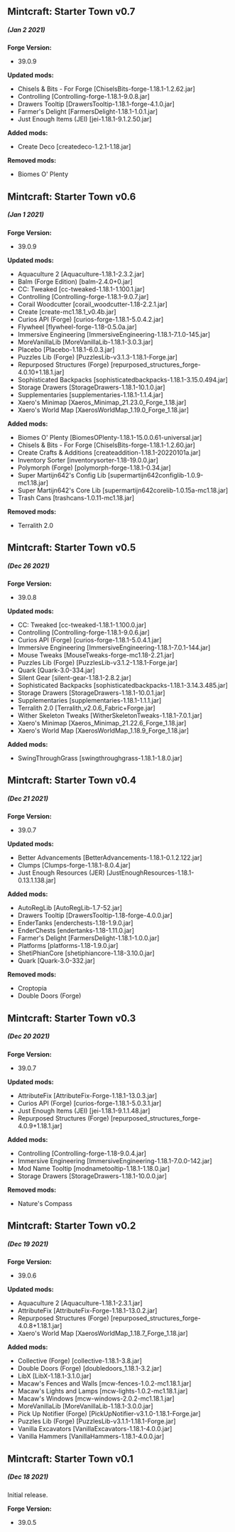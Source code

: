 ## Mintcraft: Starter Town v0.7
##### (Jan 2 2021)

**Forge Version:**
* 39.0.9

**Updated mods:**
* Chisels & Bits - For Forge [ChiselsBits-forge-1.18.1-1.2.62.jar]
* Controlling [Controlling-forge-1.18.1-9.0.8.jar]
* Drawers Tooltip [DrawersTooltip-1.18.1-forge-4.1.0.jar]
* Farmer's Delight [FarmersDelight-1.18.1-1.0.1.jar]
* Just Enough Items (JEI) [jei-1.18.1-9.1.2.50.jar]

**Added mods:**
* Create Deco [createdeco-1.2.1-1.18.jar]

**Removed mods:**
* Biomes O' Plenty

## Mintcraft: Starter Town v0.6
##### (Jan 1 2021)

**Forge Version:**
* 39.0.9

**Updated mods:**
* Aquaculture 2 [Aquaculture-1.18.1-2.3.2.jar]
* Balm (Forge Edition) [balm-2.4.0+0.jar]
* CC: Tweaked [cc-tweaked-1.18.1-1.100.1.jar]
* Controlling [Controlling-forge-1.18.1-9.0.7.jar]
* Corail Woodcutter [corail_woodcutter-1.18-2.2.1.jar]
* Create [create-mc1.18.1_v0.4b.jar]
* Curios API (Forge) [curios-forge-1.18.1-5.0.4.2.jar]
* Flywheel [flywheel-forge-1.18-0.5.0a.jar]
* Immersive Engineering [ImmersiveEngineering-1.18.1-7.1.0-145.jar]
* MoreVanillaLib [MoreVanillaLib-1.18.1-3.0.3.jar]
* Placebo [Placebo-1.18.1-6.0.3.jar]
* Puzzles Lib (Forge) [PuzzlesLib-v3.1.3-1.18.1-Forge.jar]
* Repurposed Structures (Forge) [repurposed_structures_forge-4.0.10+1.18.1.jar]
* Sophisticated Backpacks [sophisticatedbackpacks-1.18.1-3.15.0.494.jar]
* Storage Drawers [StorageDrawers-1.18.1-10.1.0.jar]
* Supplementaries [supplementaries-1.18.1-1.1.4.jar]
* Xaero's Minimap [Xaeros_Minimap_21.23.0_Forge_1.18.jar]
* Xaero's World Map [XaerosWorldMap_1.19.0_Forge_1.18.jar]

**Added mods:**
* Biomes O' Plenty [BiomesOPlenty-1.18.1-15.0.0.61-universal.jar]
* Chisels & Bits - For Forge [ChiselsBits-forge-1.18.1-1.2.60.jar]
* Create Crafts & Additions [createaddition-1.18.1-20220101a.jar]
* Inventory Sorter [inventorysorter-1.18-19.0.0.jar]
* Polymorph (Forge) [polymorph-forge-1.18.1-0.34.jar]
* Super Martijn642's Config Lib [supermartijn642configlib-1.0.9-mc1.18.jar]
* Super Martijn642's Core Lib [supermartijn642corelib-1.0.15a-mc1.18.jar]
* Trash Cans [trashcans-1.0.11-mc1.18.jar]

**Removed mods:**
* Terralith 2.0

## Mintcraft: Starter Town v0.5
##### (Dec 26 2021)

**Forge Version:**
* 39.0.8

**Updated mods:**
* CC: Tweaked [cc-tweaked-1.18.1-1.100.0.jar]
* Controlling [Controlling-forge-1.18.1-9.0.6.jar]
* Curios API (Forge) [curios-forge-1.18.1-5.0.4.1.jar]
* Immersive Engineering [ImmersiveEngineering-1.18.1-7.0.1-144.jar]
* Mouse Tweaks [MouseTweaks-forge-mc1.18-2.21.jar]
* Puzzles Lib (Forge) [PuzzlesLib-v3.1.2-1.18.1-Forge.jar]
* Quark [Quark-3.0-334.jar]
* Silent Gear [silent-gear-1.18.1-2.8.2.jar]
* Sophisticated Backpacks [sophisticatedbackpacks-1.18.1-3.14.3.485.jar]
* Storage Drawers [StorageDrawers-1.18.1-10.0.1.jar]
* Supplementaries [supplementaries-1.18.1-1.1.1.jar]
* Terralith 2.0 [Terralith_v2.0.6_Fabric+Forge.jar]
* Wither Skeleton Tweaks [WitherSkeletonTweaks-1.18.1-7.0.1.jar]
* Xaero's Minimap [Xaeros_Minimap_21.22.6_Forge_1.18.jar]
* Xaero's World Map [XaerosWorldMap_1.18.9_Forge_1.18.jar]

**Added mods:**
* SwingThroughGrass [swingthroughgrass-1.18.1-1.8.0.jar]

## Mintcraft: Starter Town v0.4
##### (Dec 21 2021)

**Forge Version:**
* 39.0.7

**Updated mods:**
* Better Advancements [BetterAdvancements-1.18.1-0.1.2.122.jar]
* Clumps [Clumps-forge-1.18.1-8.0.4.jar]
* Just Enough Resources (JER) [JustEnoughResources-1.18.1-0.13.1.138.jar]

**Added mods:**
* AutoRegLib [AutoRegLib-1.7-52.jar]
* Drawers Tooltip [DrawersTooltip-1.18-forge-4.0.0.jar]
* EnderTanks [enderchests-1.18-1.9.0.jar]
* EnderChests [endertanks-1.18-1.11.0.jar]
* Farmer's Delight [FarmersDelight-1.18.1-1.0.0.jar]
* Platforms [platforms-1.18-1.9.0.jar]
* ShetiPhianCore [shetiphiancore-1.18-3.10.0.jar]
* Quark [Quark-3.0-332.jar]

**Removed mods:**
* Croptopia
* Double Doors (Forge)

## Mintcraft: Starter Town v0.3
##### (Dec 20 2021)

**Forge Version:**
* 39.0.7

**Updated mods:**
* AttributeFix [AttributeFix-Forge-1.18.1-13.0.3.jar]
* Curios API (Forge) [curios-forge-1.18.1-5.0.3.1.jar]
* Just Enough Items (JEI) [jei-1.18.1-9.1.1.48.jar]
* Repurposed Structures (Forge) [repurposed_structures_forge-4.0.9+1.18.1.jar]

**Added mods:**
* Controlling [Controlling-forge-1.18-9.0.4.jar]
* Immersive Engineering [ImmersiveEngineering-1.18.1-7.0.0-142.jar]
* Mod Name Tooltip [modnametooltip-1.18.1-1.18.0.jar]
* Storage Drawers [StorageDrawers-1.18.1-10.0.0.jar]

**Removed mods:**
* Nature's Compass

## Mintcraft: Starter Town v0.2
##### (Dec 19 2021)

**Forge Version:**
* 39.0.6

**Updated mods:**
* Aquaculture 2 [Aquaculture-1.18.1-2.3.1.jar]
* AttributeFix [AttributeFix-Forge-1.18.1-13.0.2.jar]
* Repurposed Structures (Forge) [repurposed_structures_forge-4.0.8+1.18.1.jar]
* Xaero's World Map [XaerosWorldMap_1.18.7_Forge_1.18.jar]

**Added mods:**
* Collective (Forge) [collective-1.18.1-3.8.jar]
* Double Doors (Forge) [doubledoors_1.18.1-3.2.jar]
* LibX [LibX-1.18.1-3.1.0.jar]
* Macaw's Fences and Walls [mcw-fences-1.0.2-mc1.18.1.jar]
* Macaw's Lights and Lamps [mcw-lights-1.0.2-mc1.18.1.jar]
* Macaw's Windows [mcw-windows-2.0.2-mc1.18.1.jar]
* MoreVanillaLib [MoreVanillaLib-1.18.1-3.0.0.jar]
* Pick Up Notifier (Forge) [PickUpNotifier-v3.1.0-1.18.1-Forge.jar]
* Puzzles Lib (Forge) [PuzzlesLib-v3.1.1-1.18.1-Forge.jar]
* Vanilla Excavators [VanillaExcavators-1.18.1-4.0.0.jar]
* Vanilla Hammers [VanillaHammers-1.18.1-4.0.0.jar]

## Mintcraft: Starter Town v0.1
##### (Dec 18 2021)

Initial release.

**Forge Version:**
* 39.0.5